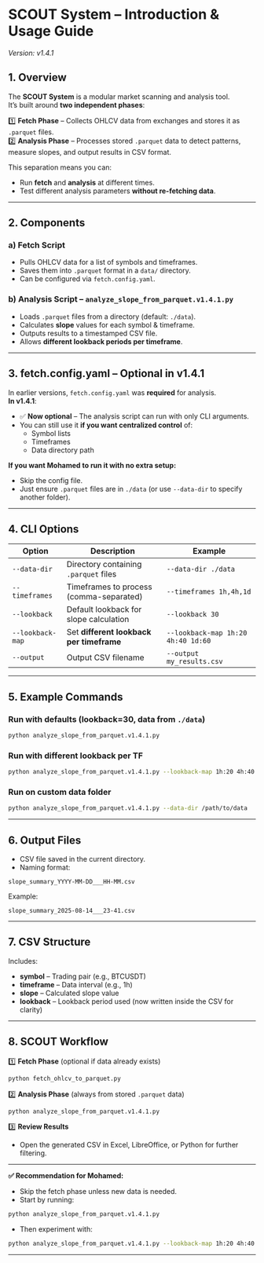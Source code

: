 # SCOUT System – Introduction & Usage Guide
*Version: v1.4.1*

## 1. Overview
The **SCOUT System** is a modular market scanning and analysis tool.  
It’s built around **two independent phases**:  

1️⃣ **Fetch Phase** – Collects OHLCV data from exchanges and stores it as `.parquet` files.  
2️⃣ **Analysis Phase** – Processes stored `.parquet` data to detect patterns, measure slopes, and output results in CSV format.  

This separation means you can:  
- Run **fetch** and **analysis** at different times.  
- Test different analysis parameters **without re-fetching data**.  

---

## 2. Components

### a) Fetch Script
- Pulls OHLCV data for a list of symbols and timeframes.  
- Saves them into `.parquet` format in a `data/` directory.  
- Can be configured via `fetch.config.yaml`.  

### b) Analysis Script – `analyze_slope_from_parquet.v1.4.1.py`
- Loads `.parquet` files from a directory (default: `./data`).  
- Calculates **slope** values for each symbol & timeframe.  
- Outputs results to a timestamped CSV file.  
- Allows **different lookback periods per timeframe**.  

---

## 3. fetch.config.yaml – Optional in v1.4.1

In earlier versions, `fetch.config.yaml` was **required** for analysis.  
**In v1.4.1**:  
- ✅ **Now optional** – The analysis script can run with only CLI arguments.  
- You can still use it **if you want centralized control** of:
  - Symbol lists  
  - Timeframes  
  - Data directory path  

**If you want Mohamed to run it with no extra setup:**  
- Skip the config file.  
- Just ensure `.parquet` files are in `./data` (or use `--data-dir` to specify another folder).  

---

## 4. CLI Options

| Option | Description | Example |
|--------|-------------|---------|
| `--data-dir` | Directory containing `.parquet` files | `--data-dir ./data` |
| `--timeframes` | Timeframes to process (comma-separated) | `--timeframes 1h,4h,1d` |
| `--lookback` | Default lookback for slope calculation | `--lookback 30` |
| `--lookback-map` | Set **different lookback per timeframe** | `--lookback-map 1h:20 4h:40 1d:60` |
| `--output` | Output CSV filename | `--output my_results.csv` |

---

## 5. Example Commands

### Run with defaults (lookback=30, data from `./data`)
```bash
python analyze_slope_from_parquet.v1.4.1.py
```

### Run with different lookback per TF
```bash
python analyze_slope_from_parquet.v1.4.1.py --lookback-map 1h:20 4h:40 1d:60
```

### Run on custom data folder
```bash
python analyze_slope_from_parquet.v1.4.1.py --data-dir /path/to/data
```

---

## 6. Output Files
- CSV file saved in the current directory.  
- Naming format:  
```
slope_summary_YYYY-MM-DD___HH-MM.csv
```
Example:  
```
slope_summary_2025-08-14___23-41.csv
```

---

## 7. CSV Structure
Includes:
- **symbol** – Trading pair (e.g., BTCUSDT)  
- **timeframe** – Data interval (e.g., 1h)  
- **slope** – Calculated slope value  
- **lookback** – Lookback period used (now written inside the CSV for clarity)  

---

## 8. SCOUT Workflow

1️⃣ **Fetch Phase** (optional if data already exists)  
```bash
python fetch_ohlcv_to_parquet.py
```

2️⃣ **Analysis Phase** (always from stored `.parquet` data)  
```bash
python analyze_slope_from_parquet.v1.4.1.py
```

3️⃣ **Review Results**  
- Open the generated CSV in Excel, LibreOffice, or Python for further filtering.  

---

**✅ Recommendation for Mohamed:**  
- Skip the fetch phase unless new data is needed.  
- Start by running:
```bash
python analyze_slope_from_parquet.v1.4.1.py
```
- Then experiment with:
```bash
python analyze_slope_from_parquet.v1.4.1.py --lookback-map 1h:20 4h:40 1d:60
```

---
